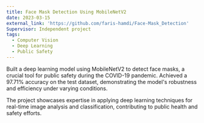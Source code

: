 ```yaml
---
title: Face Mask Detection Using MobileNetV2
date: 2023-03-15
external_link: 'https://github.com/faris-hamdi/Face-Mask_Detection'
Supervisor: Independent project
tags:
  - Computer Vision
  - Deep Learning
  - Public Safety
---
```


Built a deep learning model using MobileNetV2 to detect face masks, a crucial tool for public safety during the COVID-19 pandemic. Achieved a 97.71% accuracy on the test dataset, demonstrating the model's robustness and efficiency under varying conditions.

<!--more-->
The project showcases expertise in applying deep learning techniques for real-time image analysis and classification, contributing to public health and safety efforts.
